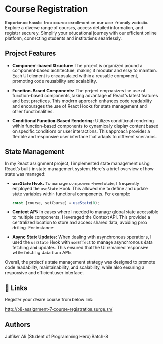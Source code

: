 
# Course Registration

Experience hassle-free course enrollment on our user-friendly website. Explore a diverse range of courses, access detailed information, and register securely. Simplify your educational journey with our efficient online platform, connecting students and institutions seamlessly. 


## Project Features
- **Component-based Structure:** The project is organized around a component-based architecture, making it modular and easy to maintain. Each UI element is encapsulated within a reusable component, promoting code reusability and scalability.

- **Function-Based Components:** The project emphasizes the use of function-based components, taking advantage of React's latest features and best practices. This modern approach enhances code readability and encourages the use of React Hooks for state management and other functionalities.

- **Conditional Function-Based Rendering:** Utilizes conditional rendering within function-based components to dynamically display content based on specific conditions or user interactions. This approach provides a flexible and responsive user interface that adapts to different scenarios.
## State Management

In my React assignment project, I implemented state management using React's built-in state management system. Here's a brief overview of how state was managed:

- **useState Hook:** To manage component-level state, I frequently employed the `useState` Hook. This allowed me to define and update state variables within functional components. For example:
  
  ```jsx
  const [course, setCourse] = useState(0);
  ```

- **Context API:** In cases where I needed to manage global state accessible to multiple components, I leveraged the Context API. This provided a centralized location to store and access shared data, avoiding prop drilling. For instance:

- **Async State Updates:** When dealing with asynchronous operations, I used the `useState` Hook with `useEffect` to manage asynchronous data fetching and updates. This ensured that the UI remained responsive while fetching data from APIs.

Overall, the project's state management strategy was designed to promote code readability, maintainability, and scalability, while also ensuring a responsive and efficient user interface.
## 🔗 Links
Register your desire course from below link:

http://b8-assignment-7-course-registration.surge.sh/

## Authors
Julfiker Ali
(Student of Programming Hero) Batch-8
